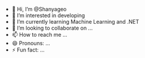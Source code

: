 - 👋 Hi, I’m @Shanyageo
- 👀 I’m interested in developing
- 🌱 I’m currently learning Machine Learning and .NET
- 💞️ I’m looking to collaborate on ...
- 📫 How to reach me ...
- 😄 Pronouns: ...
- ⚡ Fun fact: ...

<!---
Shanyageo/Shanyageo is a ✨ special ✨ repository because its `README.md` (this file) appears on your GitHub profile.
You can click the Preview link to take a look at your changes.
--->
